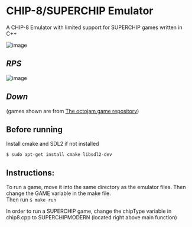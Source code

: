 # CHIP-8/SUPERCHIP Emulator
A CHIP-8 Emulator with limited support for SUPERCHIP games written in C++

![image](https://github.com/user-attachments/assets/150d4e6f-b289-43b6-a555-2a6ff52c6d8e)

## _RPS_

![image](https://github.com/user-attachments/assets/4f51afa5-0788-44c0-bbf1-7085a5a44987)

## _Down_

(games shown are from [The octojam game repository](https://johnearnest.github.io/chip8Archive/))

## Before running
  Install cmake and SDL2 if not installed 
  ```
  $ sudo apt-get install cmake libsdl2-dev
```

## Instructions:
  To run a game, move it into the same directory as the emulator files. Then change the GAME variable in the make file.   
  Then run ```$ make run```  

  In order to run a SUPERCHIP game, change the chipType variable in chip8.cpp to SUPERCHIPMODERN (located right above main function)
